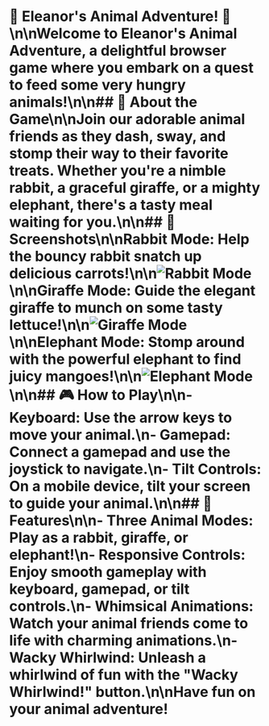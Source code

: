 # 🐘 Eleanor's Animal Adventure! 🦒\n\nWelcome to Eleanor's Animal Adventure, a delightful browser game where you embark on a quest to feed some very hungry animals!\n\n## 🌟 About the Game\n\nJoin our adorable animal friends as they dash, sway, and stomp their way to their favorite treats. Whether you're a nimble rabbit, a graceful giraffe, or a mighty elephant, there's a tasty meal waiting for you.\n\n## 📸 Screenshots\n\n**Rabbit Mode:** Help the bouncy rabbit snatch up delicious carrots!\n\n![Rabbit Mode](rabbit-mode.png)\n\n**Giraffe Mode:** Guide the elegant giraffe to munch on some tasty lettuce!\n\n![Giraffe Mode](giraffe-mode.png)\n\n**Elephant Mode:** Stomp around with the powerful elephant to find juicy mangoes!\n\n![Elephant Mode](elephant-mode.png)\n\n## 🎮 How to Play\n\n-   **Keyboard:** Use the arrow keys to move your animal.\n-   **Gamepad:** Connect a gamepad and use the joystick to navigate.\n-   **Tilt Controls:** On a mobile device, tilt your screen to guide your animal.\n\n## 🎉 Features\n\n-   **Three Animal Modes:** Play as a rabbit, giraffe, or elephant!\n-   **Responsive Controls:** Enjoy smooth gameplay with keyboard, gamepad, or tilt controls.\n-   **Whimsical Animations:** Watch your animal friends come to life with charming animations.\n-   **Wacky Whirlwind:** Unleash a whirlwind of fun with the \"Wacky Whirlwind!\" button.\n\nHave fun on your animal adventure!